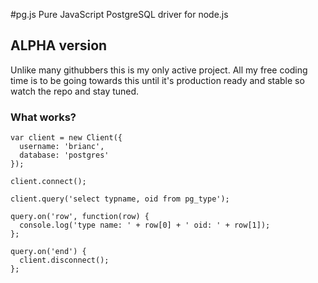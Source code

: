 #pg.js
Pure JavaScript PostgreSQL driver for node.js

## ALPHA version

Unlike many githubbers this is my only active project.  All my
free coding time is to be going towards this until it's production
ready and stable so watch the repo and stay tuned.

### What works?

    var client = new Client({
      username: 'brianc',
      database: 'postgres'
    });

    client.connect();
    
    client.query('select typname, oid from pg_type');

    query.on('row', function(row) {
      console.log('type name: ' + row[0] + ' oid: ' + row[1]);      
    };

    query.on('end') {
      client.disconnect();
    };
